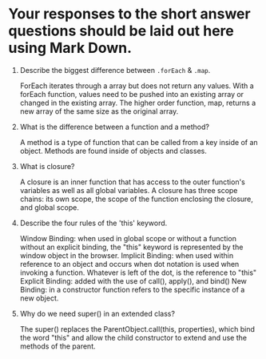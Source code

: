 # Your responses to the short answer questions should be laid out here using Mark Down.
1. Describe the biggest difference between `.forEach` & `.map`.

    ForEach iterates through a array but does not return any values. With a forEach function, values need to be pushed into an existing array or changed in the existing array. The higher order function, map, returns a new array of the same size as the original array. 

2. What is the difference between a function and a method?

    A method is a type of function that can be called from a key inside of an object. Methods are found inside of objects and classes.

3. What is closure?


    A closure is an inner function that has access to the outer function's variables as well as all global variables. A closure has three scope chains: its own scope, the scope of the function enclosing the closure, and global scope. 

4. Describe the four rules of the 'this' keyword.

    Window Binding: when used in global scope or without a function without an explicit binding, the "this" keyword is represented by the window object in the browser. 
    Implicit Binding: when used within reference to an object and occurs when dot notation is used when invoking a function. Whatever is left of the dot, is the reference to "this" 
    Explicit Binding: added with the use of call(), apply(), and bind()
    New Binding: in a constructor function refers to the specific instance of a new object. 

5. Why do we need super() in an extended class?

    The super() replaces the ParentObject.call(this, properties), which bind the word "this" and allow the child constructor to extend and use the methods of the parent.   


